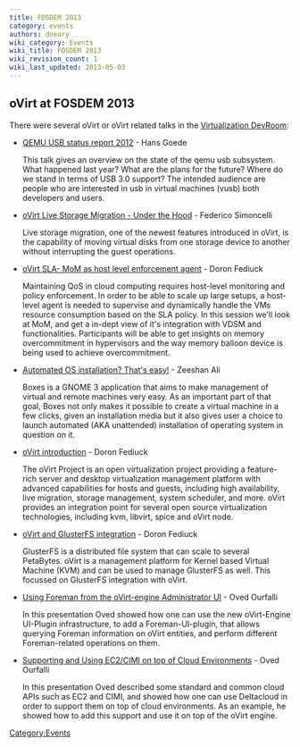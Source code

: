 ```yaml
---
title: FOSDEM 2013
category: events
authors: dneary
wiki_category: Events
wiki_title: FOSDEM 2013
wiki_revision_count: 1
wiki_last_updated: 2013-05-03
---
```


## oVirt at FOSDEM 2013

There were several oVirt or oVirt related talks in the [Virtualization DevRoom](//fosdem.org/2013/schedule/track/virtualisation/):

*   [QEMU USB status report 2012](//fosdem.org/2013/schedule/event/qemu_usb_2012/) - Hans Goede

    This talk gives an overview on the state of the qemu usb subsystem. What happened last year? What are the plans for the future? Where do we stand in terms of USB 3.0 support? The intended audience are people who are interested in usb in virtual machines (vusb) both developers and users.

*   [oVirt Live Storage Migration - Under the Hood](//fosdem.org/2013/schedule/event/ovirt_live_migration/) - Federico Simoncelli

    Live storage migration, one of the newest features introduced in oVirt, is the capability of moving virtual disks from one storage device to another without interrupting the guest operations.

*   [oVirt SLA- MoM as host level enforcement agent](//fosdem.org/2013/schedule/event/virt_sla_mom/) - Doron Fediuck

    Maintaining QoS in cloud computing requires host-level monitoring and policy enforcement. In order to be able to scale up large setups, a host-level agent is needed to supervise and dynamically handle the VMs resource consumption based on the SLA policy. In this session we'll look at MoM, and get a in-dept view of it's integration with VDSM and functionalities. Participants will be able to get insights on memory overcommitment in hypervisors and the way memory balloon device is being used to achieve overcommitment.

*   [Automated OS installation? That's easy!](https://fosdem.org/2013/schedule/event/automated_os_install/) - Zeeshan Ali

    Boxes is a GNOME 3 application that aims to make management of virtual and remote machines very easy. As an important part of that goal, Boxes not only makes it possible to create a virtual machine in a few clicks, given an installation media but it also gives user a choice to launch automated (AKA unattended) installation of operating system in question on it.

*   [oVirt introduction](//fosdem.org/2013/schedule/event/ovirt_intro/) - Doron Fediuck

    The oVirt Project is an open virtualization project providing a feature-rich server and desktop virtualization management platform with advanced capabilities for hosts and guests, including high availability, live migration, storage management, system scheduler, and more. oVirt provides an integration point for several open source virtualization technologies, including kvm, libvirt, spice and oVirt node.

*   [oVirt and GlusterFS integration](//fosdem.org/2013/schedule/event/ovirt_glusterfs/) - Doron Fediuck

    GlusterFS is a distributed file system that can scale to several PetaBytes. oVirt is a management platform for Kernel based Virtual Machine (KVM) and can be used to manage GlusterFS as well. This focussed on GlusterFS integration with oVirt.

*   [Using Foreman from the oVirt-engine Administrator UI](//fosdem.org/2013/schedule/event/ovirt_foreman/) - Oved Ourfalli

    In this presentation Oved showed how one can use the new oVirt-Engine UI-Plugin infrastructure, to add a Foreman-UI-plugin, that allows querying Foreman information on oVirt entities, and perform different Foreman-related operations on them.

*   [Supporting and Using EC2/CIMI on top of Cloud Environments](https://fosdem.org/2013/schedule/event/ec2_cimi_cloud/) - Oved Ourfalli

    In this presentation Oved described some standard and common cloud APIs such as EC2 and CIMI, and showed how one can use Deltacloud in order to support them on top of cloud environments. As an example, he showed how to add this support and use it on top of the oVirt engine.

<Category:Events>

